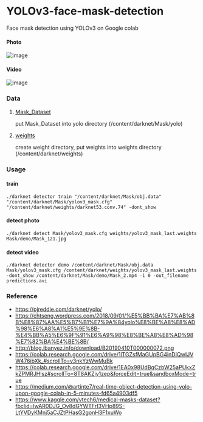 # YOLOv3-face-mask-detection
Face mask detection using YOLOv3 on Google colab


#### Photo
![image](https://github.com/VictorLin000/YOLOv3_mask_detect/blob/master/Mask/demo/predictions.jpg)

#### Video
![image](https://github.com/VictorLin000/YOLOv3_mask_detect/blob/master/Mask/demo/predictions3.gif)

### Data
1. [Mask_Dataset](https://drive.google.com/drive/folders/1aAXDTl5kMPKAHE08WKGP2PifIdc21-ZG?usp=sharing)

   put Mask_Dataset into yolo directory (/content/darknet/Mask/yolo)

2. [weights](https://drive.google.com/drive/folders/16MsdDvPuF6CxFd0vW2VYya6e5cqZJjZI?usp=sharing)

   create weight directory, put weights into weights directory (/content/darknet/weights)

### Usage
#### train
    ./darknet detector train "/content/darknet/Mask/obj.data" "/content/darknet/Mask/yolov3_mask.cfg" "/content/darknet/weights/darknet53.conv.74" -dont_show
#### detect photo
    ./darknet detect Mask/yolov3_mask.cfg weights/yolov3_mask_last.weights Mask/demo/Mask_121.jpg
#### detect video
    ./darknet detector demo /content/darknet/Mask/obj.data Mask/yolov3_mask.cfg /content/darknet/weights/yolov3_mask_last.weights -dont_show /content/darknet/Mask/demo/Mask_2.mp4 -i 0 -out_filename predictions.avi
    
### Reference
* https://pjreddie.com/darknet/yolo/
* https://chtseng.wordpress.com/2018/09/01/%E5%BB%BA%E7%AB%8B%E8%87%AA%E5%B7%B1%E7%9A%84yolo%E8%BE%A8%E8%AD%98%E6%A8%A1%E5%9E%8B-%E4%BB%A5%E6%9F%91%E6%A9%98%E8%BE%A8%E8%AD%98%E7%82%BA%E4%BE%8B/
* http://blog.ibanyez.info/download/B20190410T000000072.png
* https://colab.research.google.com/drive/1lTGZsfMaGUpBG4inDIQwIJVW476ibXk_#scrollTo=v3nkYzWwMuBk
* https://colab.research.google.com/drive/1EA0x98UdBqCzbW25aPUkxZkZPMRJHlsz#scrollTo=8T8AKZiy1zep&forceEdit=true&sandboxMode=true
* https://medium.com/@artinte7/real-time-object-detection-using-yolo-upon-google-colab-in-5-minutes-fd65a4903df5
* https://www.kaggle.com/vtech6/medical-masks-dataset?fbclid=IwAR0DJG_Ov8dGYWTFrI3VHp89S-LtYVDyKMnj5aCJZtPHasG2gonH3F1xuWo
